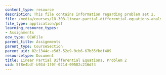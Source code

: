 ```yaml
---
content_type: resource
description: This file contains information regarding problem set 2.
file: /media/courses/18-303-linear-partial-differential-equations-analysis-and-numerics-fall-2014/5f8e4bdfb93d1f0f021409582c216df4_MIT18_303F14_pset2.pdf
file_type: application/pdf
learning_resource_types:
- Assignments
ocw_type: OCWFile
parent_title: Assignments
parent_type: CourseSection
parent_uid: 82c1344c-e5d3-52e9-9cb6-67b35fbdf489
resourcetype: Document
title: Linear Partial Differential Equations, Problem 2
uid: 5f8e4bdf-b93d-1f0f-0214-09582c216df4
---
```

